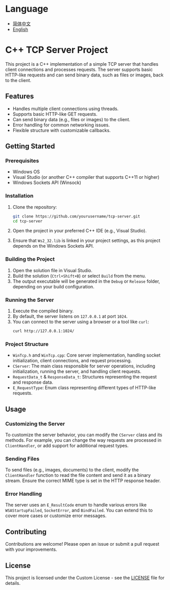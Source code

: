 # Language
- [简体中文](README_zh_CN.md)
- [English](README.md)

# C++ TCP Server Project

This project is a C++ implementation of a simple TCP server that handles client connections and processes requests. The server supports basic HTTP-like requests and can send binary data, such as files or images, back to the client.

## Features

- Handles multiple client connections using threads.
- Supports basic HTTP-like GET requests.
- Can send binary data (e.g., files or images) to the client.
- Error handling for common networking issues.
- Flexible structure with customizable callbacks.

## Getting Started

### Prerequisites

- Windows OS
- Visual Studio (or another C++ compiler that supports C++11 or higher)
- Windows Sockets API (Winsock)

### Installation

1. Clone the repository:
   ```sh
   git clone https://github.com/yourusername/tcp-server.git
   cd tcp-server
   ```

2. Open the project in your preferred C++ IDE (e.g., Visual Studio).

3. Ensure that `Ws2_32.lib` is linked in your project settings, as this project depends on the Windows Sockets API.

### Building the Project

1. Open the solution file in Visual Studio.
2. Build the solution (`Ctrl+Shift+B`) or select `Build` from the menu.
3. The output executable will be generated in the `Debug` or `Release` folder, depending on your build configuration.

### Running the Server

1. Execute the compiled binary. 
2. By default, the server listens on `127.0.0.1` at port `1024`.
3. You can connect to the server using a browser or a tool like `curl`:
   ```sh
   curl http://127.0.0.1:1024/
   ```

### Project Structure

- `WinTcp.h` and `WinTcp.cpp`: Core server implementation, handling socket initialization, client connections, and request processing.
- `CServer`: The main class responsible for server operations, including initialization, running the server, and handling client requests.
- `RequestData_t` & `ResponseData_t`: Structures representing the request and response data.
- `E_RequestType`: Enum class representing different types of HTTP-like requests.

## Usage

### Customizing the Server

To customize the server behavior, you can modify the `CServer` class and its methods. For example, you can change the way requests are processed in `ClientHandler`, or add support for additional request types.

### Sending Files

To send files (e.g., images, documents) to the client, modify the `ClientHandler` function to read the file content and send it as a binary stream. Ensure the correct MIME type is set in the HTTP response header.

### Error Handling

The server uses an `E_ResultCode` enum to handle various errors like `WSAStartupFailed`, `SocketError`, and `BindFailed`. You can extend this to cover more cases or customize error messages.

## Contributing

Contributions are welcome! Please open an issue or submit a pull request with your improvements.

## License

This project is licensed under the Custom License - see the [LICENSE](LICENSE) file for details.
